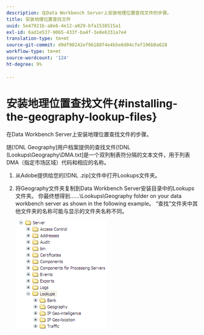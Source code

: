 ```yaml
---
description: 在Data Workbench Server上安装地理位置查找文件的步骤。
title: 安装地理位置查找文件
uuid: 5e47921b-a8e6-4e12-a029-bfa1538515a1
exl-id: 6ad1e537-9065-433f-ba4f-3e8e6331a7e4
translation-type: tm+mt
source-git-commit: d9df90242ef96188f4e4b5e6d04cfef196b0a628
workflow-type: tm+mt
source-wordcount: '124'
ht-degree: 9%

---
```


# 安装地理位置查找文件{#installing-the-geography-lookup-files}

在Data Workbench Server上安装地理位置查找文件的步骤。

随[!DNL Geography]用户档案提供的查找文件[!DNL (Lookups\Geography\DMA.txt]是一个双列制表符分隔的文本文件，用于列表DMA（指定市场区域）代码和相应的名称。

1. 从Adobe提供给您的[!DNL .zip]文件中打开Lookups文件夹。
1. 将Geography文件夹复制到Data Workbench Server安装目录中的Lookups文件夹。 你最终想得到……\Lookups\Geography folder on your data workbench server as shown in the following example。 “查找”文件夹中其他文件夹的名称可能与显示的文件夹名称不同。

   ![步骤信息](assets/Geo_installLookups_dir.png)
